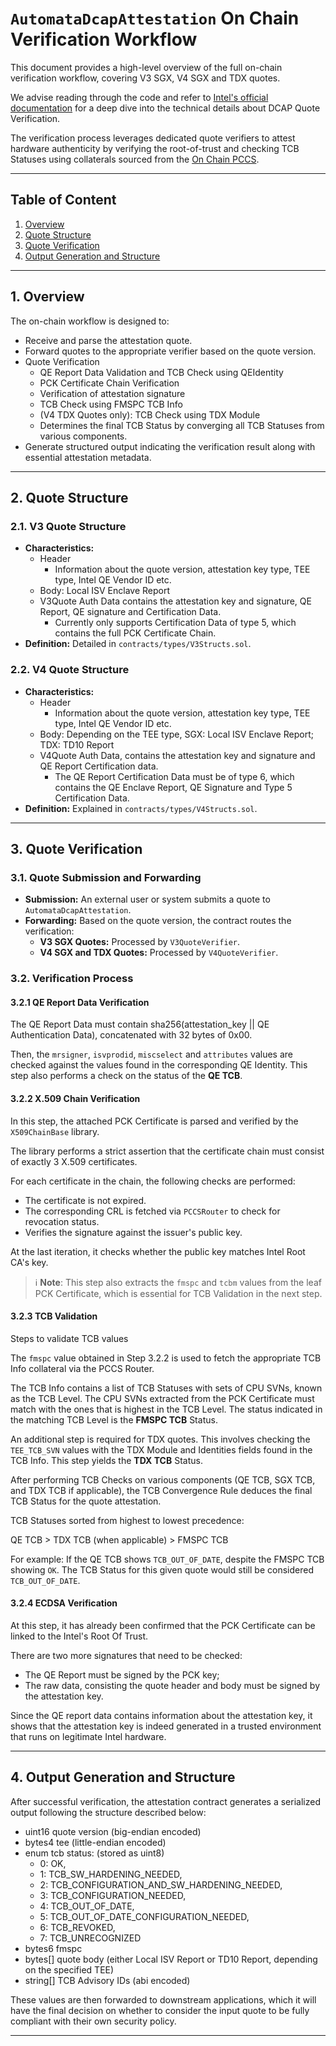 # `AutomataDcapAttestation` On Chain Verification Workflow

This document provides a high-level overview of the full on-chain verification workflow, covering V3 SGX, V4 SGX and TDX quotes. 

We advise reading through the code and refer to [Intel's official documentation](https://download.01.org/intel-sgx/sgx-dcap/1.22/linux/docs/) for a deep dive into the technical details about DCAP Quote Verification.

The verification process leverages dedicated quote verifiers to attest hardware authenticity by verifying the root-of-trust and checking TCB Statuses using collaterals sourced from the [On Chain PCCS](https://github.com/automata-network/automata-on-chain-pccs).

---

## Table of Content
1. [Overview](#1-overview)
2. [Quote Structure](#2-quote-structure)
3. [Quote Verification](#3-quote-verification)
4. [Output Generation and Structure](#4-output-generation-and-structure)

---

## 1. Overview

The on-chain workflow is designed to:
- Receive and parse the attestation quote.
- Forward quotes to the appropriate verifier based on the quote version.
- Quote Verification
    - QE Report Data Validation and TCB Check using QEIdentity
    - PCK Certificate Chain Verification
    - Verification of attestation signature
    - TCB Check using FMSPC TCB Info
    - (V4 TDX Quotes only): TCB Check using TDX Module
    - Determines the final TCB Status by converging all TCB Statuses from various components.
- Generate structured output indicating the verification result along with essential attestation metadata.

---

## 2. Quote Structure

### 2.1. V3 Quote Structure
- **Characteristics:**
    - Header
        - Information about the quote version, attestation key type, TEE type, Intel QE Vendor ID etc.
    - Body: Local ISV Enclave Report
    - V3Quote Auth Data contains the attestation key and signature, QE Report, QE signature and Certification Data.
        - Currently only supports Certification Data of type 5, which contains the full PCK Certificate Chain.
- **Definition:** Detailed in `contracts/types/V3Structs.sol`.

### 2.2. V4 Quote Structure
- **Characteristics:**
    - Header
        - Information about the quote version, attestation key type, TEE type, Intel QE Vendor ID etc.
    - Body: Depending on the TEE type, SGX: Local ISV Enclave Report; TDX: TD10 Report
    - V4Quote Auth Data, contains the attestation key and signature and QE Report Certification data.
        - The QE Report Certification Data must be of type 6, which contains the QE Enclave Report, QE Signature and Type 5 Certification Data.
- **Definition:** Explained in `contracts/types/V4Structs.sol`.

---

## 3. Quote Verification

### 3.1. Quote Submission and Forwarding
- **Submission:** An external user or system submits a quote to `AutomataDcapAttestation`.
- **Forwarding:** Based on the quote version, the contract routes the verification:
  - **V3 SGX Quotes:** Processed by `V3QuoteVerifier`.
  - **V4 SGX and TDX Quotes:** Processed by `V4QuoteVerifier`.

### 3.2. Verification Process

#### 3.2.1 QE Report Data Verification

The QE Report Data must contain sha256(attestation_key || QE Authentication Data), concatenated with 32 bytes of 0x00.

Then, the `mrsigner`, `isvprodid`, `miscselect` and `attributes` values are checked against the values found in the corresponding QE Identity. This step also performs a check on the status of the **QE TCB**.

#### 3.2.2 X.509 Chain Verification

In this step, the attached PCK Certificate is parsed and verified by the `X509ChainBase` library. 

The library performs a strict assertion that the certificate chain must consist of exactly 3 X.509 certificates.

For each certificate in the chain, the following checks are performed:

- The certificate is not expired.
- The corresponding CRL is fetched via `PCCSRouter` to check for revocation status.
- Verifies the signature against the issuer's public key.

At the last iteration, it checks whether the public key matches Intel Root CA's key.

>
> ℹ️ **Note**: This step also extracts the `fmspc` and `tcbm` values from the leaf PCK Certificate, which is essential for TCB Validation in the next step.
>

#### 3.2.3 TCB Validation

Steps to validate TCB values

The `fmspc` value obtained in Step 3.2.2 is used to fetch the appropriate TCB Info collateral via the PCCS Router.

The TCB Info contains a list of TCB Statuses with sets of CPU SVNs, known as the TCB Level. The CPU SVNs extracted from the PCK Certificate must match with the ones that is highest in the TCB Level. The status indicated in the matching TCB Level is the **FMSPC TCB** Status.

An additional step is required for TDX quotes. This involves checking the `TEE_TCB_SVN` values with the TDX Module and Identities fields found in the TCB Info. This step yields the **TDX TCB** Status.

After performing TCB Checks on various components (QE TCB, SGX TCB, and TDX TCB if applicable), the TCB Convergence Rule deduces the final TCB Status for the quote attestation.

TCB Statuses sorted from highest to lowest precedence:

QE TCB > TDX TCB (when applicable) > FMSPC TCB

For example: If the QE TCB shows `TCB_OUT_OF_DATE`, despite the FMSPC TCB showing `OK`. The TCB Status for this given quote would still be considered `TCB_OUT_OF_DATE`.

#### 3.2.4 ECDSA Verification

At this step, it has already been confirmed that the PCK Certificate can be linked to the Intel's Root Of Trust. 

There are two more signatures that need to be checked:

- The QE Report must be signed by the PCK key;
- The raw data, consisting the quote header and body must be signed by the attestation key.

Since the QE report data contains information about the attestation key, it shows that the attestation key is indeed generated in a trusted environment that runs on legitimate Intel hardware.

---

## 4. Output Generation and Structure

After successful verification, the attestation contract generates a serialized output following the structure described below:

- uint16 quote version (big-endian encoded)
- bytes4 tee (little-endian encoded)
- enum tcb status: (stored as uint8)
  - 0: OK,
  - 1: TCB_SW_HARDENING_NEEDED,
  - 2: TCB_CONFIGURATION_AND_SW_HARDENING_NEEDED,
  - 3: TCB_CONFIGURATION_NEEDED,
  - 4: TCB_OUT_OF_DATE,
  - 5: TCB_OUT_OF_DATE_CONFIGURATION_NEEDED,
  - 6: TCB_REVOKED,
  - 7: TCB_UNRECOGNIZED
- bytes6 fmspc
- bytes[] quote body (either Local ISV Report or TD10 Report, depending on the specified TEE)
- string[] TCB Advisory IDs (abi encoded)

These values are then forwarded to downstream applications, which it will have the final decision on whether to consider the input quote to be fully compliant with their own security policy.

---

